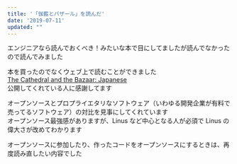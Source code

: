 ```yaml
---
title: '「伽藍とバザール」を読んだ'
date: '2019-07-11'
updated: ""
---
```


エンジニアなら読んでおくべき！みたいな本で目にしてましたが読んでなかったので読んでみました

本を買ったのでなくウェブ上で読むことができました  
[The Cathedral and the Bazaar: Japanese](https://cruel.org/freeware/cathedral.html)  
公開してくれている人に感謝してます

オープンソースとプロプライエタリなソフトウェア（いわゆる開発企業が有料で売ってるソフトウェア）の対比を見事にしてくれています  
オープンソース最強感がありますが、Linus など中心となる人が必須で Linus の偉大さが改めてわかります

オープンソースに参加したり、作ったコードをオープンソースにするときは、再度読み直したい内容でした



